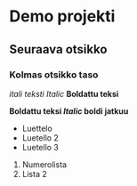 # Demo projekti
## Seuraava otsikko
### Kolmas otsikko taso
_itali teksti_ *Italic*
__Boldattu teksi__

__Boldattu teksi *Italic* boldi jatkuu__


* Luettelo
 * Luetello 2
 * Luetello 3

 1. Numerolista
 2. Lista 2
